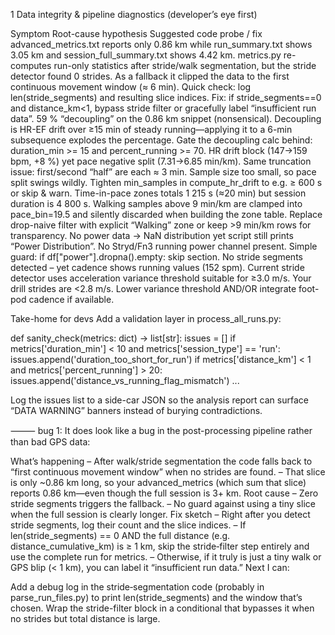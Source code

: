 
1  Data integrity & pipeline diagnostics (developer’s eye first)

Symptom	Root-cause hypothesis	Suggested code probe / fix
advanced_metrics.txt reports only 0.86 km while run_summary.txt shows 3.05 km and session_full_summary.txt shows 4.42 km.	metrics.py re-computes run-only statistics after stride/walk segmentation, but the stride detector found 0 strides. As a fallback it clipped the data to the first continuous movement window (≈ 6 min).	Quick check: log len(stride_segments) and resulting slice indices. Fix: if stride_segments==0 and distance_km<1, bypass stride filter or gracefully label “insufficient run data”.
59 % “decoupling” on the 0.86 km snippet (nonsensical).	Decoupling is HR-EF drift over ≥15 min of steady running—applying it to a 6-min subsequence explodes the percentage.	Gate the decoupling calc behind: duration_min >= 15 and percent_running >= 70.
HR drift block (147→159 bpm, +8 %) yet pace negative split (7.31→6.85 min/km).	Same truncation issue: first/second “half” are each ≈ 3 min. Sample size too small, so pace split swings wildly.	Tighten min_samples in compute_hr_drift to e.g. ≥ 600 s or skip & warn.
Time-in-pace zones totals 1 215 s (≈20 min) but session duration is 4 800 s.	Walking samples above 9 min/km are clamped into pace_bin=19.5 and silently discarded when building the zone table.	Replace drop-naive filter with explicit “Walking” zone or keep >9 min/km rows for transparency.
No power data → NaN distribution yet script still prints “Power Distribution”.	No Stryd/Fn3 running power channel present.	Simple guard: if df["power"].dropna().empty: skip section.
No stride segments detected – yet cadence shows running values (152 spm).	Current stride detector uses acceleration variance threshold suitable for ≥3.0 m/s. Your drill strides are <2.8 m/s.	Lower variance threshold AND/OR integrate foot-pod cadence if available.

Take-home for devs
Add a validation layer in process_all_runs.py:

def sanity_check(metrics: dict) -> list[str]:
    issues = []
    if metrics['duration_min'] < 10 and metrics['session_type'] == 'run':
        issues.append('duration_too_short_for_run')
    if metrics['distance_km'] < 1 and metrics['percent_running'] > 20:
        issues.append('distance_vs_running_flag_mismatch')
    ...

Log the issues list to a side-car JSON so the analysis report can surface “DATA WARNING” banners instead of burying contradictions.

⸻
bug 1: 
It does look like a bug in the post-processing pipeline rather than bad GPS data:

What’s happening
– After walk/stride segmentation the code falls back to “first continuous movement window” when no strides are found.
– That slice is only ~0.86 km long, so your advanced_metrics (which sum that slice) reports 0.86 km—even though the full session is 3+ km.
Root cause
– Zero stride segments triggers the fallback.
– No guard against using a tiny slice when the full session is clearly longer.
Fix sketch
– Right after you detect stride segments, log their count and the slice indices.
– If len(stride_segments) == 0 AND the full distance (e.g. distance_cumulative_km) is ≥ 1 km, skip the stride‐filter step entirely and use the complete run for metrics.
– Otherwise, if it truly is just a tiny walk or GPS blip (< 1 km), you can label it “insufficient run data.”
Next I can:

Add a debug log in the stride‐segmentation code (probably in parse_run_files.py) to print len(stride_segments) and the window that’s chosen.
Wrap the stride-filter block in a conditional that bypasses it when no strides but total distance is large.
